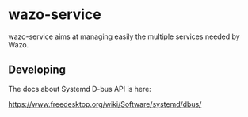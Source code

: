 # wazo-service

wazo-service aims at managing easily the multiple services needed by Wazo.

## Developing

The docs about Systemd D-bus API is here:

https://www.freedesktop.org/wiki/Software/systemd/dbus/

